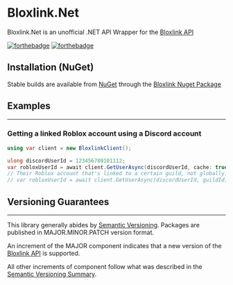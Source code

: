 # Bloxlink.Net
Bloxlink.Net is an unofficial .NET API Wrapper for the [Bloxlink API](https://blox.link/developers)

[![forthebadge](https://forthebadge.com/images/badges/made-with-c-sharp.svg)](https://forthebadge.com)
[![forthebadge](https://forthebadge.com/images/badges/you-didnt-ask-for-this.svg)](https://forthebadge.com)

## Installation (NuGet)
Stable builds are available from [NuGet](https://www.nuget.org/) through the [Bloxlink Nuget Package](https://www.nuget.org/packages/Bloxlink.Net/)


## Examples
___
### Getting a linked Roblox account using a Discord account
```cs
using var client = new BloxlinkClient();

ulong discordUserId = 123456789101112;
var robloxUserId = await client.GetUserAsync(discordUserId, cache: true);
// Their Roblox account that's linked to a certain guild, not globally.
// var robloxUserId = await client.GetUserAsync(discordUserId, guildId);
```

## Versioning Guarantees
___
This library generally abides by [Semantic Versioning](https://semver.org). Packages are published in MAJOR.MINOR.PATCH version format.

An increment of the MAJOR component indicates that a new version of the [Bloxlink API](https://blox.link/developers) is supported.

All other increments of component follow what was described in the [Semantic Versioning Summary](https://semver.org/#summary).
